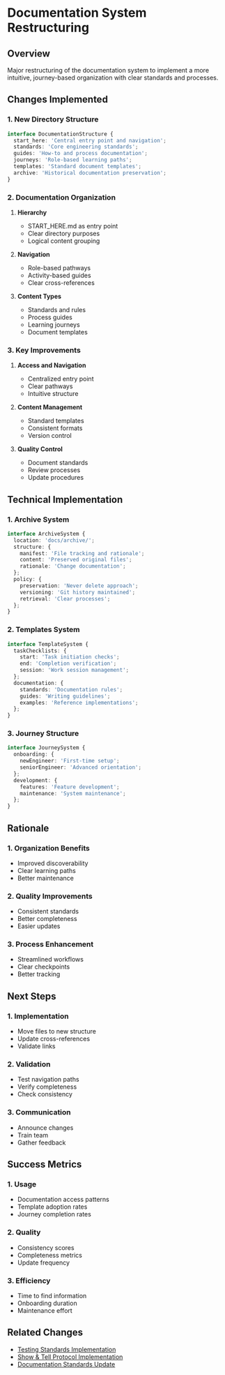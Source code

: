 # Documentation System Restructuring

## Overview
Major restructuring of the documentation system to implement a more intuitive, journey-based organization with clear standards and processes.

## Changes Implemented

### 1. New Directory Structure
```typescript
interface DocumentationStructure {
  start_here: 'Central entry point and navigation';
  standards: 'Core engineering standards';
  guides: 'How-to and process documentation';
  journeys: 'Role-based learning paths';
  templates: 'Standard document templates';
  archive: 'Historical documentation preservation';
}
```

### 2. Documentation Organization

1. **Hierarchy**
   - START_HERE.md as entry point
   - Clear directory purposes
   - Logical content grouping

2. **Navigation**
   - Role-based pathways
   - Activity-based guides
   - Clear cross-references

3. **Content Types**
   - Standards and rules
   - Process guides
   - Learning journeys
   - Document templates

### 3. Key Improvements

1. **Access and Navigation**
   - Centralized entry point
   - Clear pathways
   - Intuitive structure

2. **Content Management**
   - Standard templates
   - Consistent formats
   - Version control

3. **Quality Control**
   - Document standards
   - Review processes
   - Update procedures

## Technical Implementation

### 1. Archive System
```typescript
interface ArchiveSystem {
  location: 'docs/archive/';
  structure: {
    manifest: 'File tracking and rationale';
    content: 'Preserved original files';
    rationale: 'Change documentation';
  };
  policy: {
    preservation: 'Never delete approach';
    versioning: 'Git history maintained';
    retrieval: 'Clear processes';
  };
}
```

### 2. Templates System
```typescript
interface TemplateSystem {
  taskChecklists: {
    start: 'Task initiation checks';
    end: 'Completion verification';
    session: 'Work session management';
  };
  documentation: {
    standards: 'Documentation rules';
    guides: 'Writing guidelines';
    examples: 'Reference implementations';
  };
}
```

### 3. Journey Structure
```typescript
interface JourneySystem {
  onboarding: {
    newEngineer: 'First-time setup';
    seniorEngineer: 'Advanced orientation';
  };
  development: {
    features: 'Feature development';
    maintenance: 'System maintenance';
  };
}
```

## Rationale

### 1. Organization Benefits
- Improved discoverability
- Clear learning paths
- Better maintenance

### 2. Quality Improvements
- Consistent standards
- Better completeness
- Easier updates

### 3. Process Enhancement
- Streamlined workflows
- Clear checkpoints
- Better tracking

## Next Steps

### 1. Implementation
- Move files to new structure
- Update cross-references
- Validate links

### 2. Validation
- Test navigation paths
- Verify completeness
- Check consistency

### 3. Communication
- Announce changes
- Train team
- Gather feedback

## Success Metrics

### 1. Usage
- Documentation access patterns
- Template adoption rates
- Journey completion rates

### 2. Quality
- Consistency scores
- Completeness metrics
- Update frequency

### 3. Efficiency
- Time to find information
- Onboarding duration
- Maintenance effort

## Related Changes
- [Testing Standards Implementation](./2025-01-28-testing-standards.md)
- [Show & Tell Protocol Implementation](./2025-01-28-show-and-tell.md)
- [Documentation Standards Update](./2025-01-28-documentation-standards.md)
